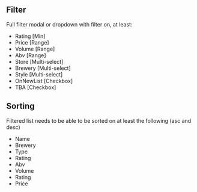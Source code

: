 ## Filter
Full filter modal or dropdown with filter on, at least:
- Rating [Min]
- Price [Range]
- Volume [Range]
- Abv [Range]
- Store [Multi-select]
- Brewery [Multi-select]
- Style [Multi-select]
- OnNewList [Checkbox]
- TBA [Checkbox]

## Sorting
Filtered list needs to be able to be sorted on at least the following (asc and desc)
- Name
- Brewery
- Type
- Rating
- Abv
- Volume
- Rating
- Price